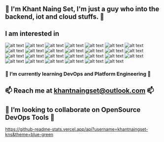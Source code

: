 <!---
khantnaingset-kns/khantnaingset-kns is a ✨ special ✨ repository because its `README.md` (this file) appears on your GitHub profile.
You can click the Preview link to take a look at your changes.
--->
## 👋 I'm Khant Naing Set, I'm just a guy who into the backend, iot and cloud stuffs. 👋 ##

## I am interested in ##
![alt text](https://img.shields.io/badge/Amazon_AWS-FF9900?style=for-the-badge&logo=amazonaws&logoColor=white) ![alt text](https://img.shields.io/badge/Google_Cloud-4285F4?style=for-the-badge&logo=google-cloud&logoColor=white) ![alt text](https://img.shields.io/badge/Terraform-7B42BC?style=for-the-badge&logo=terraform&logoColor=white)  ![alt text](https://img.shields.io/badge/Yarn-2C8EBB?style=for-the-badge&logo=yarn&logoColor=white) ![alt text](https://img.shields.io/badge/Go-00ADD8?style=for-the-badge&logo=go&logoColor=white) ![alt text](https://img.shields.io/badge/TypeScript-007ACC?style=for-the-badge&logo=typescript&logoColor=white) ![alt text](https://img.shields.io/badge/eslint-3A33D1?style=for-the-badge&logo=eslint&logoColor=white) ![alt text](https://img.shields.io/badge/prettier-1A2C34?style=for-the-badge&logo=prettier&logoColor=F7BA3E) ![alt text](https://img.shields.io/badge/Notion-000000?style=for-the-badge&logo=notion&logoColor=white) ![alt text](https://img.shields.io/badge/Python-FFD43B?style=for-the-badge&logo=python&logoColor=blue) ![alt text](https://img.shields.io/badge/JavaScript-323330?style=for-the-badge&logo=javascript&logoColor=F7DF1E) ![alt text](https://img.shields.io/badge/Dart-0175C2?style=for-the-badge&logo=dart&logoColor=white) ![alt text](https://img.shields.io/badge/kubernetes-326ce5.svg?&style=for-the-badge&logo=kubernetes&logoColor=white) ![alt text](https://img.shields.io/badge/Docker-2CA5E0?style=for-the-badge&logo=docker&logoColor=white) ![alt text](https://img.shields.io/badge/Deno-white?style=for-the-badge&logo=deno&logoColor=464647) ![alt text](https://img.shields.io/badge/Ansible-000000?style=for-the-badge&logo=ansible&logoColor=white) ![alt text](https://img.shields.io/badge/Pulumi-8A3391?style=for-the-badge&logo=pulumi&logoColor=white) ![alt text](https://img.shields.io/badge/Github%20Actions-282a2e?style=for-the-badge&logo=githubactions&logoColor=367cfe) ![alt text](https://img.shields.io/badge/GitLab-330F63?style=for-the-badge&logo=gitlab&logoColor=white) ![alt text](https://img.shields.io/badge/Raspberry%20Pi-A22846?style=for-the-badge&logo=Raspberry%20Pi&logoColor=white) ![alt text](https://img.shields.io/badge/Linux-FCC624?style=for-the-badge&logo=linux&logoColor=black) ![alt text](https://img.shields.io/badge/Riot_Games-D32936?style=for-the-badge&logo=riot-games&logoColor=white) ![alt text](https://img.shields.io/badge/Istio-466BB0?style=for-the-badge&logo=Istio&logoColor=white) ![alt text](https://img.shields.io/badge/Helm-0F1689?style=for-the-badge&logo=Helm&labelColor=0F1689) ![alt text](https://img.shields.io/badge/.NET-512BD4?style=for-the-badge&logo=dotnet&logoColor=white) ![alt text](https://img.shields.io/badge/Elastic_Search-005571?style=for-the-badge&logo=elasticsearch&logoColor=white) ![alt text](https://img.shields.io/badge/Azure_DevOps-0078D7?style=for-the-badge&logo=azure-devops&logoColor=white)

### 🌱 I’m currently learning DevOps and Platform Engineering 🌱 ###

## 📫 Reach me at khantnaingset@outlook.com 📫 ##

## 💞️ I’m looking to collaborate on OpenSource DevOps Tools 💞️ ##

https://github-readme-stats.vercel.app/api?username=khantnaingset-kns&theme=blue-green
